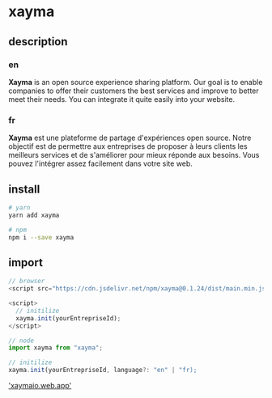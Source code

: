 # xayma

## description

### en

**Xayma** is an open source experience sharing platform. Our goal is to enable companies to offer their customers the best services and improve to better meet their needs. You can integrate it quite easily into your website.

### fr

**Xayma** est une plateforme de partage d'expériences open source. Notre objectif est de permettre aux entreprises de proposer à leurs clients les meilleurs services et de s'améliorer pour mieux réponde aux besoins. Vous pouvez l'intégrer assez facilement dans votre site web.

## install

```bash
# yarn
yarn add xayma

# npm
npm i --save xayma
```

## import

```javascript
// browser
<script src="https://cdn.jsdelivr.net/npm/xayma@0.1.24/dist/main.min.js"></script>

<script>
  // initilize
  xayma.init(yourEntrepriseId);
</script>
```

```javascript
// node
import xayma from "xayma";

// initilize
xayma.init(yourEntrepriseId, language?: "en" | "fr);
```

['xaymaio.web.app']('https://xaymaio.web.app/')
